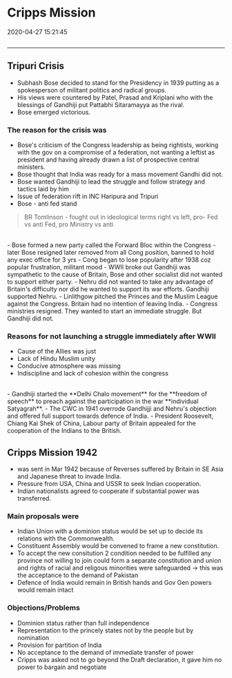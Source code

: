 # Cripps Mission
2020-04-27 15:21:45
```toc
```
---

## Tripuri Crisis 
-   Subhash Bose decided to stand for the Presidency in 1939 putting as a spokesperson of militant politics and radical groups.
-   His views were countered by Patel, Prasad and Kriplani who with the blessings of Gandhiji put Pattabhi Sitaramayya as the rival.
-   Bose emerged victorious. 

### The reason for the crisis was 
-   Bose's criticism of the Congress leadership as being rightists, working with the gov on a compromise of a federation, not wanting a leftist as president and having already drawn a list of prospective central ministers.
-   Bose thought that India was ready for a mass movement Gandhi did not.
-   Bose wanted Gandhiji to lead the struggle and follow strategy and tactics laid by him
-   Issue of federation rift in INC Haripura and Tripuri
-   Bose - anti fed stand
  > BR Tomlinson - fought out in ideological terms right vs left, pro- Fed vs anti Fed, pro Ministry vs anti
  <br>
- Bose formed a new party called the Forward Bloc within the Congress
- later Bose resigned later removed from all Cong position, banned to hold any exec office for 3 yrs
-   Cong began to lose popularity after 1938 coz popular frustration, militant mood
-   WWII broke out Gandhiji was sympathetic to the cause of Britain, Bose and other socialist did not wanted to support either party.
-   Nehru did not wanted to take any advantage of Britain's difficulty nor did he wanted to support its war efforts. Gandhiji supported Nehru.
-   Linlithgow pitched the Princes and the Muslim League against the Congress. Britain had no intention of leaving India.
-   Congress ministries resigned. They wanted to start an immediate struggle. But Gandhiji did not. 

### Reasons for not launching a struggle immediately after WWII 
-   Cause of the Allies was just
-   Lack of Hindu Muslim unity
-   Conducive atmosphere was missing
-   Indiscipline and lack of cohesion within the congress
<br>
-   Gandhiji started the **Delhi Chalo movement** for the **freedom of speech** to preach against the participation in the war  **individual Satyagrah**.
-   The CWC in 1941 overrode Gandhijji and Nehru's objection and offered full support towards defence of India.
-   President Roosevelt, Chiang Kai Shek of China, Labour party of Britain appealed for the cooperation of the Indians to the British.
   

## Cripps Mission 1942
- was sent in Mar 1942 because of Reverses suffered by Britain in SE Asia and Japanese threat to invade India.
-   Pressure from USA, China and USSR to seek Indian cooperation.
-   Indian nationalists agreed to cooperate if substantial power was transferred.

### Main proposals were 

-   Indian Union with a dominion status would be set up to decide its relations with the Commonwealth.
-   Constituent Assembly would be convened to frame a new constitution.
-   To accept the new consitution 2 condition needed to be fulfilled any province not willing to join could form a separate constitution and union and rights of racial and religous minorities were safeguarded -> this was the acceptance to the demand of Pakistan
-   Defence of India would remain in British hands and Gov Gen powers would remain intact

### Objections/Problems 
-   Dominion status rather than full independence
-   Representation to the princely states not by the people but by nomination
-   Provision for partition of India
-   No acceptance to the demand of immediate transfer of power
-   Cripps was asked not to go beyond the Draft declaration, it gave him no power to bargain and negotiate
 






